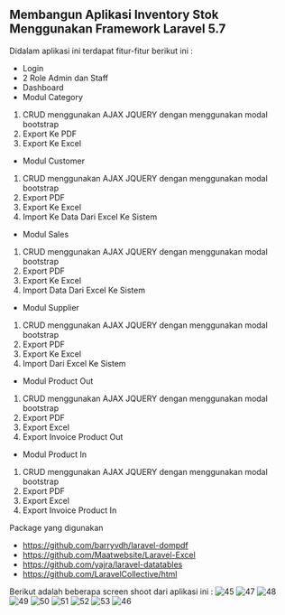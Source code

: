 ## Membangun Aplikasi Inventory Stok Menggunakan Framework Laravel 5.7 

Didalam aplikasi ini terdapat fitur-fitur berikut ini :

- Login
- 2 Role Admin dan Staff
- Dashboard
- Modul Category
1. CRUD menggunakan AJAX JQUERY dengan menggunakan modal bootstrap
2. Export Ke PDF 
3. Export Ke Excel

- Modul Customer
1. CRUD menggunakan AJAX JQUERY dengan menggunakan modal bootstrap
2. Export PDF 
3. Export Ke Excel
4. Import Ke Data Dari Excel Ke Sistem

- Modul Sales
1. CRUD menggunakan AJAX JQUERY dengan menggunakan modal bootstrap
2. Export PDF 
3. Export Ke Excel
4. Import Data Dari Excel Ke Sistem

- Modul Supplier
1. CRUD menggunakan AJAX JQUERY dengan menggunakan modal bootstrap
2. Export PDF 
3. Export Ke Excel
4. Import Dari Excel Ke Sistem

- Modul Product Out
1. CRUD menggunakan AJAX JQUERY dengan menggunakan modal bootstrap
2. Export PDF 
3. Export Excel
4. Export Invoice Product Out

- Modul Product In
1. CRUD menggunakan AJAX JQUERY dengan menggunakan modal bootstrap
2. Export PDF 
3. Export Excel
4. Export Invoice Product In 

Package yang digunakan 
- https://github.com/barryvdh/laravel-dompdf
- https://github.com/Maatwebsite/Laravel-Excel
- https://github.com/yajra/laravel-datatables
- https://github.com/LaravelCollective/html


Berikut adalah beberapa screen shoot dari aplikasi ini :
![45](https://user-images.githubusercontent.com/13019337/50317477-67b2a800-04ee-11e9-9d44-c08d2f245b8b.png)
![47](https://user-images.githubusercontent.com/13019337/50317486-700ae300-04ee-11e9-9214-acb3895c8f27.png)
![48](https://user-images.githubusercontent.com/13019337/50317487-70a37980-04ee-11e9-9d9c-d9a865701864.png)
![49](https://user-images.githubusercontent.com/13019337/50317488-70a37980-04ee-11e9-8b74-57f8fd3b3017.png)
![50](https://user-images.githubusercontent.com/13019337/50317489-70a37980-04ee-11e9-9265-94b543928d2b.png)
![51](https://user-images.githubusercontent.com/13019337/50317490-713c1000-04ee-11e9-8dd2-36e8191d57f9.png)
![52](https://user-images.githubusercontent.com/13019337/50317491-713c1000-04ee-11e9-8f27-abd801d88577.png)
![53](https://user-images.githubusercontent.com/13019337/50317492-71d4a680-04ee-11e9-9de8-066d4102f5c7.png)
![46](https://user-images.githubusercontent.com/13019337/50317497-76995a80-04ee-11e9-911f-8ea8b3137198.png)
